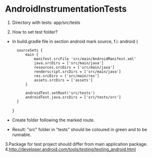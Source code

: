 AndroidInstrumentationTests
===========================
1. Directory with tests:
app/src/tests

2. How to set test folder?
- In build.gradle file in section android mark source, f.i:
android {

        sourceSets {
            main {
                manifest.srcFile 'src/main/AndroidManifest.xml'
                java.srcDirs = ['src/main/java']
                resources.srcDirs = ['src/main/java']
                renderscript.srcDirs = ['src/main/java']
                res.srcDirs = ['src/main/res']
                assets.srcDirs = ['assets']
            }

            androidTest.setRoot('src/tests')
            androidTest.java.srcDirs = ['src/tests/src']
        }
  }
  
- Create folder following the marked route.

- Result: "src" folder in "tests" should be coloured in green and to be runnable.

3.Package for test project should differ from main application package.
4.http://developer.android.com/tools/testing/testing_android.html
